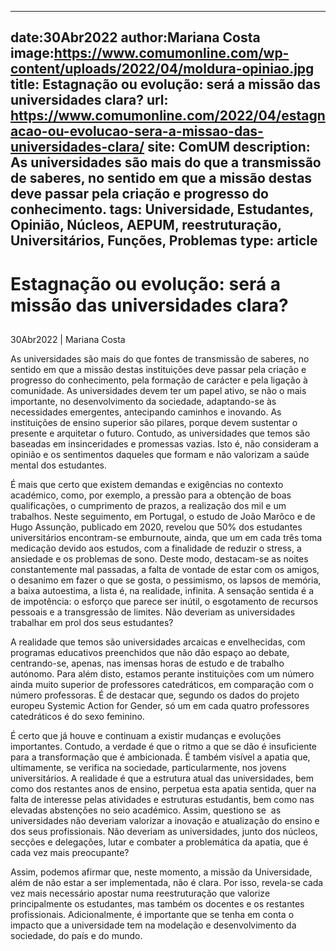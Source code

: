 
---
date:30Abr2022
author:Mariana Costa
image:https://www.comumonline.com/wp-content/uploads/2022/04/moldura-opiniao.jpg
title: Estagnação ou evolução: será a missão das universidades clara?
url: https://www.comumonline.com/2022/04/estagnacao-ou-evolucao-sera-a-missao-das-universidades-clara/
site: ComUM
description: As universidades são mais do que a transmissão de saberes, no sentido em que a missão destas deve passar pela criação e progresso do conhecimento.
tags: Universidade, Estudantes, Opinião, Núcleos, AEPUM, reestruturação, Universitários, Funções, Problemas
type: article
---


# Estagnação ou evolução: será a missão das universidades clara?

## 

30Abr2022 | Mariana Costa

As universidades são mais do que fontes de transmissão de saberes, no sentido em que a missão destas instituições deve passar pela criação e progresso do conhecimento, pela formação de carácter e pela ligação à comunidade. As universidades devem ter um papel ativo, se não o mais importante, no desenvolvimento da sociedade, adaptando-se às necessidades emergentes, antecipando caminhos e inovando. As instituições de ensino superior são pilares, porque devem sustentar o presente e arquitetar o futuro. Contudo, as universidades que temos são baseadas em insinceridades e promessas vazias. Isto é, não consideram a opinião e os sentimentos daqueles que formam e não valorizam a saúde mental dos estudantes.

É mais que certo que existem demandas e exigências no contexto académico, como, por exemplo, a pressão para a obtenção de boas qualificações, o cumprimento de prazos, a realização dos mil e um trabalhos. Neste seguimento, em Portugal, o estudo de João Marôco e de Hugo Assunção, publicado em 2020, revelou que 50% dos estudantes universitários encontram-se emburnoute, ainda, que um em cada três toma medicação devido aos estudos, com a finalidade de reduzir o stress, a ansiedade e os problemas de sono. Deste modo, destacam-se as noites constantemente mal passadas, a falta de vontade de estar com os amigos, o desanimo em fazer o que se gosta, o pessimismo, os lapsos de memória, a baixa autoestima, a lista é, na realidade, infinita. A sensação sentida é a de impotência: o esforço que parece ser inútil, o esgotamento de recursos pessoais e a transgressão de limites. Não deveriam as universidades trabalhar em prol dos seus estudantes?

A realidade que temos são universidades arcaicas e envelhecidas, com programas educativos preenchidos que não dão espaço ao debate, centrando-se, apenas, nas imensas horas de estudo e de trabalho autónomo. Para além disto, estamos perante instituições com um número ainda muito superior de professores catedráticos, em comparação com o número professoras. É de destacar que, segundo os dados do projeto europeu Systemic Action for Gender, só um em cada quatro professores catedráticos é do sexo feminino.

É certo que já houve e continuam a existir mudanças e evoluções importantes. Contudo, a verdade é que o ritmo a que se dão é insuficiente para a transformação que é ambicionada. É também visível a apatia que, ultimamente, se verifica na sociedade, particularmente, nos jovens universitários. A realidade é que a estrutura atual das universidades, bem como dos restantes anos de ensino, perpetua esta apatia sentida, quer na falta de interesse pelas atividades e estruturas estudantis, bem como nas elevadas abstenções no seio académico. Assim, questiono se  as universidades não deveriam valorizar a inovação e atualização do ensino e dos seus profissionais. Não deveriam as universidades, junto dos núcleos, secções e delegações, lutar e combater a problemática da apatia, que é cada vez mais preocupante?

Assim, podemos afirmar que, neste momento, a missão da Universidade, além de não estar a ser implementada, não é clara. Por isso, revela-se cada vez mais necessário apostar numa reestruturação que valorize principalmente os estudantes, mas também os docentes e os restantes profissionais. Adicionalmente, é importante que se tenha em conta o impacto que a universidade tem na modelação e desenvolvimento da sociedade, do país e do mundo.


